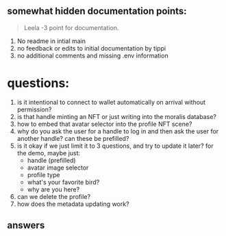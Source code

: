 ## somewhat hidden documentation points:
> Leela -3 point for documentation.

1. No readme in intial main
1. no feedback or edits to initial documentation by tippi
1. no additional comments and missing .env information


# questions:

1. is it intentional to connect to wallet automatically on arrival without permission?
1. is that handle minting an NFT or just writing into the moralis database?
1. how to embed that avatar selector into the profile NFT scene?
1. why do you ask the user for a handle to log in and then ask the user for another handle? can these be prefilled?
1. is it okay if we just limit it to 3 questions, and try to update it later? for the demo, maybe just:
   - handle (prefilled)
   - avatar image selector
   - profile type
   - what's your favorite bird?
   - why are you here?
1. can we delete the profile?
1. how does the metadata updating work?

## answers
